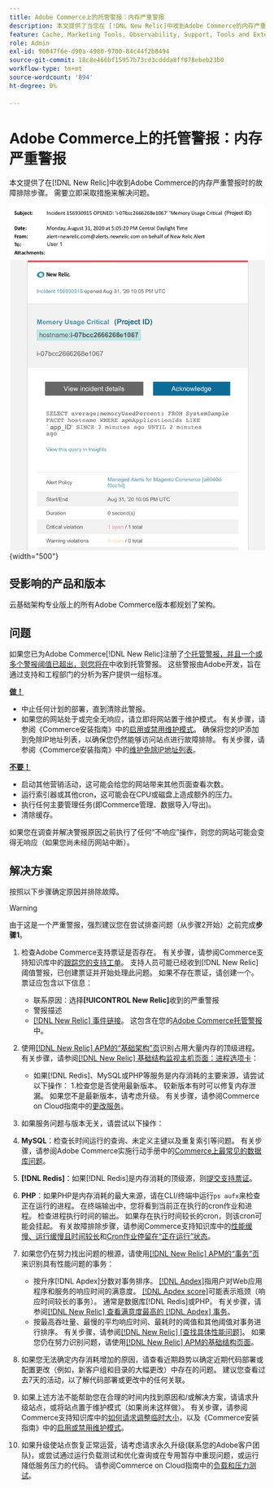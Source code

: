 ```yaml
---
title: Adobe Commerce上的托管警报：内存严重警报
description: 本文提供了当您在 [!DNL New Relic]中收到Adobe Commerce的内存严重警报时的故障排除步骤。 需要立即采取措施来解决问题。
feature: Cache, Marketing Tools, Observability, Support, Tools and External Services
role: Admin
exl-id: 90047f6e-d90a-4980-9700-84c44f2b8494
source-git-commit: 18c8e466bf15957b73cd3cddda8ff078ebeb23b0
workflow-type: tm+mt
source-wordcount: '894'
ht-degree: 0%

---
```


# Adobe Commerce上的托管警报：内存严重警报

本文提供了在[!DNL New Relic]中收到Adobe Commerce的内存严重警报时的故障排除步骤。 需要立即采取措施来解决问题。

![磁盘严重警报](../../assets/managed-alerts/memory-critical-magento-managed.png){width="500"}

## 受影响的产品和版本

云基础架构专业版上的所有Adobe Commerce版本都规划了架构。

## 问题

如果您已为Adobe Commerce[!DNL New Relic]注册了[个托管警报，并且一个或多个警报阈值已超出，则您将在](managed-alerts-for-magento-commerce.md)中收到托管警报。 这些警报由Adobe开发，旨在通过支持和工程部门的分析为客户提供一组标准。

<u> **做！** </u>

* 中止任何计划的部署，直到清除此警报。
* 如果您的网站处于或完全无响应，请立即将网站置于维护模式。 有关步骤，请参阅《Commerce安装指南》中的[启用或禁用维护模式](https://experienceleague.adobe.com/zh-hans/docs/commerce-operations/installation-guide/tutorials/maintenance-mode)。 确保将您的IP添加到免除IP地址列表，以确保您仍然能够访问站点进行故障排除。 有关步骤，请参阅《Commerce安装指南》中的[维护免除IP地址列表](https://experienceleague.adobe.com/zh-hans/docs/commerce-operations/installation-guide/tutorials/maintenance-mode#maintain-the-list-of-exempt-ip-addresses)。

<u>**不要！**</u>

* 启动其他营销活动，这可能会给您的网站带来其他页面查看次数。
* 运行索引器或其他cron，这可能会在CPU或磁盘上造成额外的压力。
* 执行任何主要管理任务(即Commerce管理、数据导入/导出)。
* 清除缓存。

如果您在调查并解决警报原因之前执行了任何“不响应”操作，则您的网站可能会变得无响应（如果您尚未经历网站中断）。

## 解决方案

按照以下步骤确定原因并排除故障。

>[!WARNING]
>
>由于这是一个严重警报，强烈建议您在尝试排查问题（从步骤2开始）之前完成&#x200B;**步骤1**。

1. 检查Adobe Commerce支持票证是否存在。 有关步骤，请参阅Commerce支持知识库中的[跟踪您的支持工单](https://experienceleague.adobe.com/zh-hans/docs/commerce-knowledge-base/kb/help-center-guide/magento-help-center-user-guide#track-support-case)。 支持人员可能已经收到[!DNL New Relic]阈值警报，已创建票证并开始处理此问题。 如果不存在票证，请创建一个。 票证应包含以下信息：
   * 联系原因：选择&#x200B;**[!UICONTROL New Relic]**&#x200B;收到的严重警报
   * 警报描述
   * [[!DNL New Relic] 事件链接](https://docs.newrelic.com/docs/alerts-applied-intelligence/new-relic-alerts/alert-incidents/view-violation-event-details-incidents)。 这包含在您的[Adobe Commerce托管警报](managed-alerts-for-magento-commerce.md)中。

1. 使用[[!DNL New Relic] APM的“基础架构”页](https://docs.newrelic.com/docs/infrastructure/infrastructure-ui-pages/infra-hosts-ui-page/)识别占用大量内存的顶级进程。 有关步骤，请参阅[[!DNL New Relic] 基础结构监视主机页面：进程选项卡](https://docs.newrelic.com/docs/infrastructure/infrastructure-ui-pages/infra-hosts-ui-page/#processes)：
   * 如果[!DNL Redis]、MySQL或PHP等服务是内存消耗的主要来源，请尝试以下操作：
1.检查您是否使用最新版本。 较新版本有时可以修复内存泄漏。 如果您不是最新版本，请考虑升级。 有关步骤，请参阅Commerce on Cloud指南中的[更改服务](https://experienceleague.adobe.com/docs/commerce-cloud-service/user-guide/configure/service/services-yaml.html?lang=zh-Hans)。
1. 如果服务问题与版本无关，请尝试以下操作：
1. **MySQL**：检查长时间运行的查询、未定义主键以及重复索引等问题。 有关步骤，请参阅Adobe Commerce实施行动手册中的[Commerce上最常见的数据库问题](https://experienceleague.adobe.com/docs/commerce-operations/implementation-playbook/best-practices/maintenance/resolve-database-performance-issues.html?lang=zh-Hans)。
1. **[!DNL Redis]**：如果[!DNL Redis]是内存消耗的顶级源，则[提交支持票证](https://experienceleague.adobe.com/zh-hans/docs/commerce-knowledge-base/kb/help-center-guide/magento-help-center-user-guide#support-case)。
1. **PHP**：如果PHP是内存消耗的最大来源，请在CLI/终端中运行`ps aufx`来检查正在运行的进程。 在终端输出中，您将看到当前正在执行的cron作业和进程。 检查进程执行时间的输出。 如果存在执行时间较长的cron，则该cron可能会挂起。 有关故障排除步骤，请参阅Commerce支持知识库中的[性能缓慢、运行缓慢且时间较长](https://experienceleague.adobe.com/zh-hans/docs/commerce-knowledge-base/kb/troubleshooting/miscellaneous/slow-performance-slow-and-long-running-crons)和[Cron作业停留在“正在运行”状态](https://experienceleague.adobe.com/zh-hans/docs/commerce-knowledge-base/kb/troubleshooting/miscellaneous/cron-job-is-stuck-in-running-status)。
1. 如果您仍在努力找出问题的根源，请使用[[!DNL New Relic] APM的“事务”页](https://docs.newrelic.com/docs/apm/applications-menu/monitoring/transactions-page-find-specific-performance-problems)来识别具有性能问题的事务：
   * 按升序[!DNL Apdex]分数对事务排序。 [[!DNL Apdex]](https://docs.newrelic.com/docs/apm/new-relic-apm/apdex/apdex-measure-user-satisfaction)指用户对Web应用程序和服务的响应时间的满意度。 [[!DNL Apdex score]](managed-alerts-for-magento-commerce-apdex-warning-alert.md)可能表示瓶颈（响应时间较长的事务）。 通常是数据库[!DNL &#x200B; Redis]或PHP。 有关步骤，请参阅[[!DNL New Relic] 查看满意度最高的 [!DNL Apdex] 事务](https://docs.newrelic.com/docs/apm/new-relic-apm/apdex/view-your-apdex-score#apdex-dissat)。
   * 按最高吞吐量、最慢的平均响应时间、最耗时的阈值和其他阈值对事务进行排序。 有关步骤，请参阅[[!DNL New Relic] [查找具体性能问题]](https://docs.newrelic.com/docs/apm/applications-menu/monitoring/transactions-page-find-specific-performance-problems)。 如果您仍在努力识别问题，请使用[[!DNL New Relic] APM的基础结构页面](https://docs.newrelic.com/docs/infrastructure/infrastructure-ui-pages/infra-hosts-ui-page/)。
1. 如果您无法确定内存消耗增加的原因，请查看近期趋势以确定近期代码部署或配置更改（例如，新客户组和目录的大幅更改）中存在的问题。 建议您查看过去7天的活动，以了解代码部署或更改中的任何关联。
1. 如果上述方法不能帮助您在合理的时间内找到原因和/或解决方案，请请求升级站点，或将站点置于维护模式（如果尚未这样做）。 有关步骤，请参阅Commerce支持知识库中的[如何请求调整临时大小](https://experienceleague.adobe.com/zh-hans/docs/commerce-knowledge-base/kb/how-to/how-to-request-temporary-magento-upsize)，以及《Commerce安装指南》中的[启用或禁用维护模式](https://experienceleague.adobe.com/zh-hans/docs/commerce-operations/installation-guide/tutorials/maintenance-mode)。
1. 如果升级使站点恢复正常运营，请考虑请求永久升级(联系您的Adobe客户团队)，或尝试通过运行负载测试和优化查询或在专用暂存中重现问题，或运行降低服务压力的代码。 请参阅Commerce on Cloud指南中的[负载和压力测试](https://experienceleague.adobe.com/zh-hans/docs/commerce-cloud-service/user-guide/develop/test/staging-and-production#load-and-stress-testing)。

